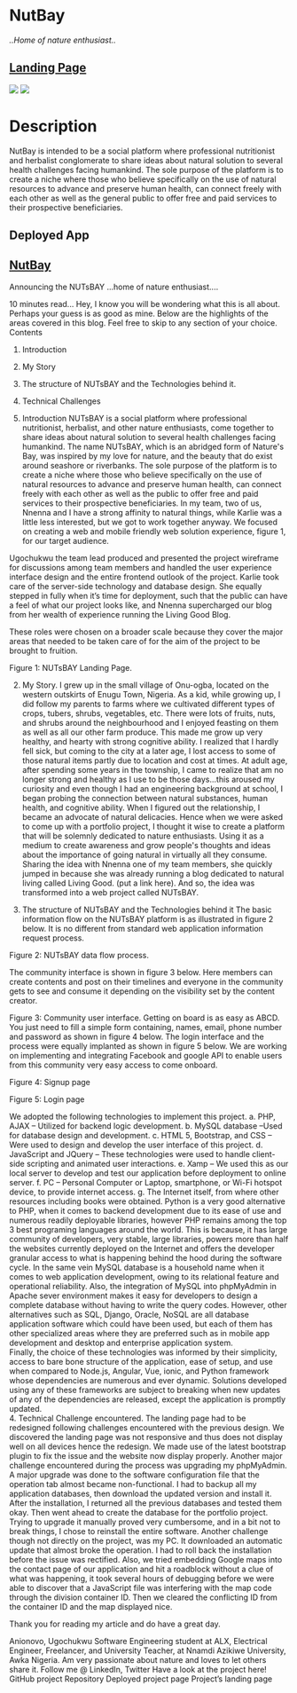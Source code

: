 # NutBay
*..Home of nature enthusiast..*


## [Landing Page](https://auenetengtech.com.ng/ugoem.tech)
![](https://auenetengtech.com.ng/alx/landing_page2.JPG)
![](https://auenetengtech.com.ng/alx/landing_page3.JPG)

# Description

NutBay is intended to be a social platform where professional nutritionist and herbalist conglomerate to share ideas about natural solution to several health challenges facing humankind. The sole purpose of the platform is to create a niche where those who believe specifically on the use of natural resources to advance and preserve human health, can connect freely with each other as well as the general public to offer free and paid services to their prospective beneficiaries.

## Deployed App
## [NutBay](https://auenetengtech.com.ng/ugoem.tech/app)

Announcing the NUTsBAY
...home of nature enthusiast....

10 minutes read...
Hey, I know you will be wondering what this is all about. Perhaps your guess is as good as mine. 
Below are the highlights of the areas covered in this blog. Feel free to skip to any section of your choice. 
Contents 
1.	Introduction
2.	My Story
3.	The structure of NUTsBAY and the Technologies behind it.
4.	Technical Challenges

1.	Introduction
NUTsBAY is a social platform where professional nutritionist, herbalist, and other nature enthusiasts, come together to share ideas about natural solution to several health challenges facing humankind. 
The name NUTsBAY, which is an abridged form of Nature's Bay, was inspired by my love for nature, and the beauty that do exist around seashore or riverbanks.
The sole purpose of the platform is to create a niche where those who believe specifically on the use of natural resources to advance and preserve human health, can connect freely with each other as well as the public to offer free and paid services to their prospective beneficiaries.
In my team, two of us, Nnenna and I have a strong affinity to natural things, while Karlie was a little less interested, but we got to work together anyway. We focused on creating a web and mobile friendly web solution experience, figure 1, for our target audience. 

Ugochukwu the team lead produced and presented the project wireframe for discussions among team members and handled the user experience interface design and the entire frontend outlook of the project.
Karlie took care of the server-side technology and database design. She equally stepped in fully when it’s time for deployment, such that the public can have a feel of what our project looks like, and Nnenna supercharged our blog from her wealth of experience running the Living Good Blog. 

These roles were chosen on a broader scale because they cover the major areas that needed to be taken care of for the aim of the project to be brought to fruition.
 
Figure 1: NUTsBAY Landing Page.

2.	My Story.
I grew up in the small village of Onu-ogba, located on the western outskirts of Enugu Town, Nigeria. As a kid, while growing up, I did follow my parents to farms where we cultivated different types of crops, tubers, shrubs, vegetables, etc. 
There were lots of fruits, nuts, and shrubs around the neighbourhood and I enjoyed feasting on them as well as all our other farm produce. This made me grow up very healthy, and hearty with strong cognitive ability. I realized that I hardly fell sick, but coming to the city at a later age, I lost access to some of those natural items partly due to location and cost at times. 
At adult age, after spending some years in the township, I came to realize that am no longer strong and healthy as I use to be those days...this aroused my curiosity and even though I had an engineering background at school, I began probing the connection between natural substances, human health, and cognitive ability.
When I figured out the relationship, I became an advocate of natural delicacies. Hence when we were asked to come up with a portfolio project, I thought it wise to create a platform that will be solemnly dedicated to nature enthusiasts. Using it as a medium to create awareness and grow people's thoughts and ideas about the importance of going natural in virtually all they consume. 
Sharing the idea with Nnenna one of my team members, she quickly jumped in because she was already running a blog dedicated to natural living called Living Good. (put a link here). And so, the idea was transformed into a web project called NUTsBAY.


3.	The structure of NUTsBAY and the Technologies behind it
The basic information flow on the NUTsBAY platform is as illustrated in figure 2 below. It is no different from standard web application information request process. 
 
Figure 2: NUTsBAY data flow process. 

The community interface is shown in figure 3 below. Here members can create contents and post on their timelines and everyone in the community gets to see and consume it depending on the visibility set by the content creator. 
 
Figure 3: Community user interface. 
Getting on board is as easy as ABCD. You just need to fill a simple form containing, names, email, phone number and password as shown in figure 4 below. The login interface and the process were equally implanted as shown in figure 5 below. We are working on implementing and integrating Facebook and google API to enable users from this community very easy access to come onboard. 

 
Figure 4: Signup page


 

Figure 5: Login page 

We adopted the following technologies to implement this project.
a.	PHP, AJAX – Utilized for backend logic development.
b.	MySQL database –Used for database design and development.
c.	HTML 5, Bootstrap, and CSS – Were used to design and develop the user interface of this project.
d.	JavaScript and JQuery – These technologies were used to handle client-side scripting and animated user interactions.
e.	Xamp – We used this as our local server to develop and test our application before deployment to online server. 
f.	PC – Personal Computer or Laptop, smartphone, or Wi-Fi hotspot device, to provide internet access.
g.	The Internet itself, from where other resources including books were obtained.
Python is a very good alternative to PHP, when it comes to backend development due to its ease of use and numerous readily deployable libraries, however PHP remains among the top 3 best programing languages around the world. 
This is because, it has large community of developers, very stable, large libraries, powers more than half the websites currently deployed on the Internet and offers the developer granular access to what is happening behind the hood during the software cycle.
 In the same vein MySQL database is a household name when it comes to web application development, owing to its relational feature and operational reliability. Also, the integration of MySQL into phpMyAdmin in Apache sever environment makes it easy for developers to design a complete database without having to write the query codes. 
However, other alternatives such as SQL, Django, Oracle, NoSQL are all database application software which could have been used, but each of them has other specialized areas where they are preferred such as in mobile app development and desktop and enterprise application system.  
Finally, the choice of these technologies was informed by their simplicity, access to bare bone structure of the application, ease of setup, and use when compared to Node.js, Angular, Vue, ionic, and Python framework whose dependencies are numerous and ever dynamic. 
Solutions developed using any of these frameworks are subject to breaking when new updates of any of the dependencies are released, except the application is promptly updated.  
4.	Technical Challenge encountered. 
The landing page had to be redesigned following challenges encountered with the previous design. We discovered the landing page was not responsive and thus does not display well on all devices hence the redesign.
We made use of the latest bootstrap plugin to fix the issue and the website now display properly. 
Another major challenge encountered during the process was upgrading my phpMyAdmin. A major upgrade was done to the software configuration file that the operation tab almost became non-functional.
I had to backup all my application databases, then download the updated version and install it. After the installation, I returned all the previous databases and tested them okay. Then went ahead to create the database for the portfolio project. Trying to upgrade it manually proved very cumbersome, and in a bit not to break things, I chose to reinstall the entire software.
Another challenge though not directly on the project, was my PC. It downloaded an automatic update that almost broke the operation. I had to roll back the installation before the issue was rectified.
Also, we tried embedding Google maps into the contact page of our application and hit a roadblock without a clue of what was happening, it took several hours of debugging before we were able to discover that a JavaScript file was interfering with the map code through the division container ID. Then we cleared the conflicting ID from the container ID and the map displayed nice. 

Thank you for reading my article and do have a great day. 

Anionovo, Ugochukwu 
Software Engineering student at ALX, Electrical Engineer, Freelancer, and University Teacher, at Nnamdi Azikiwe University, Awka Nigeria. Am very passionate about nature and loves to let others share it.
Follow me @
LinkedIn, Twitter
Have a look at the project here! 
GitHub project Repository
Deployed project page
Project’s landing page

